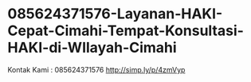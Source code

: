 # 085624371576-Layanan-HAKI-Cepat-Cimahi-Tempat-Konsultasi-HAKI-di-WIlayah-Cimahi
Kontak Kami : 085624371576  http://simp.ly/p/4zmVyp
